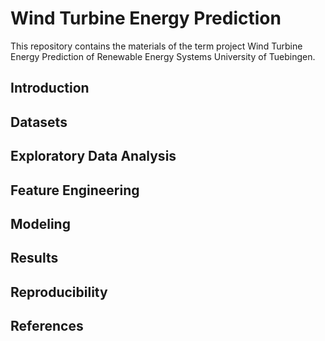 # Wind Turbine Energy Prediction

This repository contains the materials of the term project Wind Turbine Energy Prediction of Renewable Energy Systems University of Tuebingen.  

## **Introduction**

## **Datasets**

## **Exploratory Data Analysis**

## **Feature Engineering**

## **Modeling**

## **Results**

## **Reproducibility**


## **References**